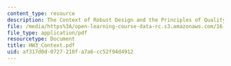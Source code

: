 ```yaml
---
content_type: resource
description: The Context of Robust Design and the Principles of Quality Engineering
file: /media/https%3A/open-learning-course-data-rc.s3.amazonaws.com/16-881-robust-system-design-summer-1998/af317d0d0727210fa7a6cc52f94d4912_HW3_Context.pdf
file_type: application/pdf
resourcetype: Document
title: HW3_Context.pdf
uid: af317d0d-0727-210f-a7a6-cc52f94d4912
---
```

